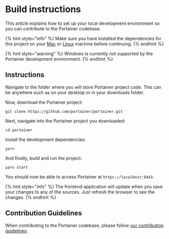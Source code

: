 # Build instructions

This article explains how to set up your local development environment so you can contribute to the Portainer codebase.

{% hint style="info" %}
Make sure you have installed the dependencies for this project on your [Mac](mac.md) or [Linux](linux.md) machine before continuing.
{% endhint %}

{% hint style="warning" %}
Windows is currently not supported by the Portainer development environment.
{% endhint %}

## Instructions

Navigate to the folder where you will store Portainer project code. This can be anywhere such as on your desktop or in your downloads folder.

Now, download the Portainer project:

```
git clone https://github.com/portainer/portainer.git
```

Next, navigate into the Portainer project you downloaded:

```
cd portainer
```

Install the development dependencies:

```
yarn
```

And finally, build and run the project:

```
yarn start
```

You should now be able to access Portainer at `https://localhost:9443`.

{% hint style="info" %}
The frontend application will update when you save your changes to any of the sources. Just refresh the browser to see the changes.
{% endhint %}

## Contribution Guidelines

When contributing to the Portainer codebase, please follow [our contribution guidelines](https://github.com/portainer/portainer/blob/develop/CONTRIBUTING.md).
